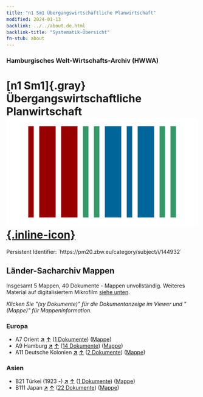 ```yaml
---
title: "n1 Sm1 Übergangswirtschaftliche Planwirtschaft"
modified: 2024-01-13
backlink: ../../about.de.html
backlink-title: "Systematik-Übersicht"
fn-stub: about
---
```


### Hamburgisches Welt-Wirtschafts-Archiv (HWWA)

# [n1 Sm1]{.gray}&#8201; Übergangswirtschaftliche Planwirtschaft &#160; [![Wikidata](/images/Wikidata-logo.svg "Wikidata"){.inline-icon}](http://www.wikidata.org/entity/Q104710389)

<div class="hint">Persistent Identifier: `https://pm20.zbw.eu/category/subject/i/144932`</div>







## Länder-Sacharchiv Mappen






Insgesamt 5 Mappen, 40 Dokumente - Mappen unvollständig. Weiteres Material auf digitalisiertem Mikrofilm [siehe unten](#filmsections).

_Klicken Sie "(xy Dokumente)" für die Dokumentanzeige im Viewer und "(Mappe)" für Mappeninformation._




### Europa

- A7 Orient [**&nearr;**](../../../geo/i/140902/about.de.html "Orient (alle Mappen)") [**&uarr;**](../../../geo/about.de.html#A7 "Ländersystematik") (<a href="https://pm20.zbw.eu/iiifview/folder/sh/140902,144932" title="über: Orient : Übergangswirtschaftliche Planwirtschaft" target="_blank">1 Dokumente</a>) ([Mappe](../../../../folder/sh/1409xx/140902/1449xx/144932/about.de.html))
- A9 Hamburg [**&nearr;**](../../../geo/i/140905/about.de.html "Hamburg (alle Mappen)") [**&uarr;**](../../../geo/about.de.html#A9 "Ländersystematik") (<a href="https://pm20.zbw.eu/iiifview/folder/sh/140905,144932" title="über: Hamburg : Übergangswirtschaftliche Planwirtschaft" target="_blank">14 Dokumente</a>) ([Mappe](../../../../folder/sh/1409xx/140905/1449xx/144932/about.de.html))
- A11 Deutsche Kolonien [**&nearr;**](../../../geo/i/140960/about.de.html "Deutsche Kolonien (alle Mappen)") [**&uarr;**](../../../geo/about.de.html#A11 "Ländersystematik") (<a href="https://pm20.zbw.eu/iiifview/folder/sh/140960,144932" title="über: Deutsche Kolonien : Übergangswirtschaftliche Planwirtschaft" target="_blank">2 Dokumente</a>) ([Mappe](../../../../folder/sh/1409xx/140960/1449xx/144932/about.de.html))

### Asien

- B21 Türkei (1923 -) [**&nearr;**](../../../geo/i/141111/about.de.html "Türkei (1923 -) (alle Mappen)") [**&uarr;**](../../../geo/about.de.html#B21 "Ländersystematik") (<a href="https://pm20.zbw.eu/iiifview/folder/sh/141111,144932" title="über: Türkei (1923 -) : Übergangswirtschaftliche Planwirtschaft" target="_blank">1 Dokumente</a>) ([Mappe](../../../../folder/sh/1411xx/141111/1449xx/144932/about.de.html))
- B111 Japan [**&nearr;**](../../../geo/i/141272/about.de.html "Japan (alle Mappen)") [**&uarr;**](../../../geo/about.de.html#B111 "Ländersystematik") (<a href="https://pm20.zbw.eu/iiifview/folder/sh/141272,144932" title="über: Japan : Übergangswirtschaftliche Planwirtschaft" target="_blank">22 Dokumente</a>) ([Mappe](../../../../folder/sh/1412xx/141272/1449xx/144932/about.de.html))



<a id="filmsections" />













